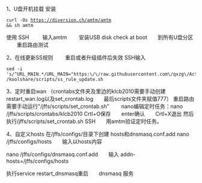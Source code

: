 1、U盘开机挂载
安装 <pre><code class="language-html">curl -Os https://diversion.ch/amtm/amtm && sh amtm</code></pre>
使用 SSH 　　 输入amtm　　  安装USB disk check at boot　　到所有U盘分区 　　重启路由测试

2、在线更新SS规则 　　重启或者升级插件后失效
SSH输入
<pre><code class="language-html">sed -i 's/^URL_MAIN.*/URL_MAIN="https:\/\/raw.githubusercontent.com\/qxzg\/Actions\/3.0\/fancyss_rules"/g' /koolshare/scripts/ss_rule_update.sh</code></pre>

3、定时重启wan （crontabs文件夹及里边的klcb2010需要手动创建　　restart_wan.log以及set_crontab.log　　最后scripts文件夹赋值777）
重启路由需要手动运行"/jffs/scripts/set_crontab.sh"　　
nano编辑定时任务：nano /jffs/scripts/crontabs/klcb2010
 Crtl+O保存　　enter确认　　Crtl+X退出
然后执行/jffs/scripts/set_crontab.sh SSH　　用amtm验证定时任务。

4、自定义hosts   在/jffs/configs/目录下创建 hosts和dnsmasq.conf.add
nano  /jffs/configs/hosts　　输入以hosts内容


nano /jffs/configs/dnsmasq.conf.add　　输入 addn-hosts=/jffs/configs/hosts

执行service restart_dnsmasq重启　　dnsmasq 服务
